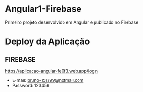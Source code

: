 # Angular1-Firebase
Primeiro projeto desenvolvido em Angular e publicado no Firebase

# Deploy da Aplicação

## FIREBASE ##

https://aplicacao-angular-fe0f3.web.app/login

- E-mail: bruno-151299@hotmail.com
- Password: 123456
